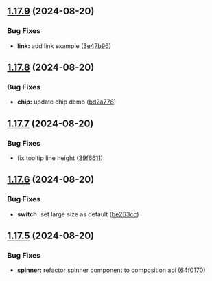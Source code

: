 ## [1.17.9](https://github.com/acronis/ui-component-library/compare/v1.17.8...v1.17.9) (2024-08-20)


### Bug Fixes

* **link:** add link example ([3e47b96](https://github.com/acronis/ui-component-library/commit/3e47b96d510ea5ee21883a33b3555f8659cddf26))

## [1.17.8](https://github.com/acronis/ui-component-library/compare/v1.17.7...v1.17.8) (2024-08-20)


### Bug Fixes

* **chip:** update chip demo ([bd2a778](https://github.com/acronis/ui-component-library/commit/bd2a77806c8f40a5d679175c64f3baa55ce0d640))

## [1.17.7](https://github.com/acronis/ui-component-library/compare/v1.17.6...v1.17.7) (2024-08-20)


### Bug Fixes

* fix tooltip line height ([39f6611](https://github.com/acronis/ui-component-library/commit/39f66116a29a103f01ebb428eb45eea2934b0b70))

## [1.17.6](https://github.com/acronis/ui-component-library/compare/v1.17.5...v1.17.6) (2024-08-20)


### Bug Fixes

* **switch:** set large size as default ([be263cc](https://github.com/acronis/ui-component-library/commit/be263cc6cf0ffa0aaf3029b09932ebaf5718ae3b))

## [1.17.5](https://github.com/acronis/ui-component-library/compare/v1.17.4...v1.17.5) (2024-08-20)


### Bug Fixes

* **spinner:** refactor spinner component to composition api ([64f0170](https://github.com/acronis/ui-component-library/commit/64f01701285b78378ece89cbfc726540b73871a9))

